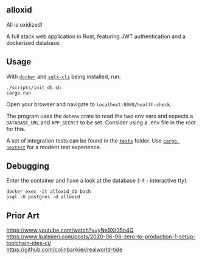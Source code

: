 ## alloxid
All is oxidized!

A full stack web application in Rust, featuring JWT authentication and a dockerized database.

## Usage
With [`docker`](https://www.docker.com/) and [`sqlx-cli`](https://crates.io/crates/sqlx-cli) being installed, run:
```
./scripts/init_db.sh
cargo run
```
Open your browser and navigate to `localhost:8080/health-check`.

The program uses the `dotenv` crate to read the two env vars and expects a `DATABASE_URL` and `APP_SECRET` to be set. Consider using a .env file in the root for this.

A set of integration tests can be found in the [`tests`](/tests) folder. Use [`cargo nextest`](https://nexte.st/) for a modern test experience.

## Debugging
Enter the container and have a look at the database (-it - interactive tty):
```
docker exec -it alloxid_db bash
psql -U postgres -d alloxid
```

## Prior Art
https://www.youtube.com/watch?v=yNe9Xr35n4Q \
https://www.lpalmieri.com/posts/2020-06-06-zero-to-production-1-setup-toolchain-ides-ci/ \
https://github.com/colinbankier/realworld-tide

